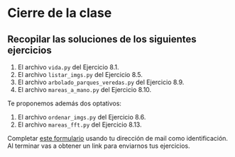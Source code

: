 # Cierre de la clase

## Recopilar las soluciones de los siguientes ejercicios

1. El archivo `vida.py` del Ejercicio 8.1.
2. El archivo `listar_imgs.py` del Ejercicio 8.5.
3. El archivo `arbolado_parques_veredas.py` del Ejercicio 8.9.
4. El archivo `mareas_a_mano.py` del Ejercicio 8.10.

Te proponemos además dos optativos:
1. El archivo `ordenar_imgs.py` del Ejercicio 8.6.
2. El archivo `mareas_fft.py` del Ejercicio 8.13.
 
Completar [este formulario](https://docs.google.com/forms/d/1haqMkdYb-jYXS-lwjUdkLP2P_HoIM0ev0LypW_0Z4Dc) usando tu dirección de mail como identificación.
Al terminar vas a obtener un link para enviarnos tus ejercicios.
